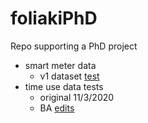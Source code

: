 # foliakiPhD
Repo supporting a PhD project

 * smart meter data
   * v1 dataset [test](tongaSmartMeterData.html)
 * time use data tests
   * original 11/3/2020
   * BA [edits](Weekdays-TUD-analysis_BA.html) 